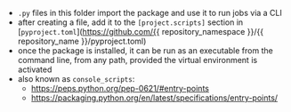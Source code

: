 - `.py` files in this folder import the package and use it to run jobs via a CLI
- after creating a file, add it to the `[project.scripts]` section in [`pyproject.toml`](https://github.com/{{ repository_namespace }}/{{ repository_name }}/pyproject.toml)
- once the package is installed, it can be run as an executable from the command line, from any path, provided the virtual environment is activated
- also known as `console_scripts`: 
  - https://peps.python.org/pep-0621/#entry-points
  - https://packaging.python.org/en/latest/specifications/entry-points/
